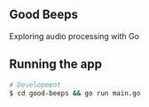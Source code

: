 ## Good Beeps

Exploring audio processing with Go

## Running the app

```bash
# Development
$ cd good-beeps && go run main.go
```
